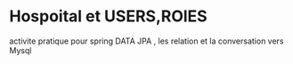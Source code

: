 # Hospoital et USERS,ROlES 

activite  pratique pour spring DATA  JPA , les  relation  et la conversation vers Mysql
